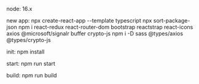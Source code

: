 node: 16.x

new app:
npx create-react-app <name> --template typescript
npx sort-package-json
npm i react-redux react-router-dom bootstrap reactstrap react-icons axios @microsoft/signalr buffer crypto-js
npm i -D sass @types/axios @types/crypto-js

init:
npm install

start:
npm run start

build:
npm run build
